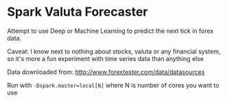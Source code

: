 Spark Valuta Forecaster
=====

Attempt to use Deep or Machine Learning to predict the next tick in forex data.

Caveat: I know next to nothing about stocks, valuta or any financial system, so it's more a fun experiment with time series data than anything else

Data downloaded from:
http://www.forextester.com/data/datasources


Run with `-Dspark.master=local[N]` where N is number of cores you want to use